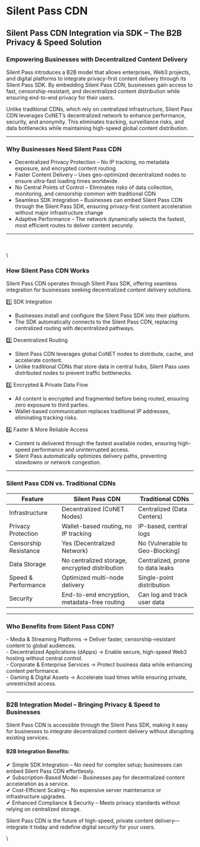 # Silent Pass CDN

## Silent Pass CDN Integration via SDK – The B2B Privacy & Speed Solution

### Empowering Businesses with Decentralized Content Delivery

Silent Pass introduces a B2B model that allows enterprises, Web3 projects, and digital platforms to integrate privacy-first content delivery through its Silent Pass SDK. By embedding Silent Pass CDN, businesses gain access to fast, censorship-resistant, and decentralized content distribution while ensuring end-to-end privacy for their users.

Unlike traditional CDNs, which rely on centralized infrastructure, Silent Pass CDN leverages CoNET’s decentralized network to enhance performance, security, and anonymity. This eliminates tracking, surveillance risks, and data bottlenecks while maintaining high-speed global content distribution.

***

### Why Businesses Need Silent Pass CDN

* Decentralized Privacy Protection – No IP tracking, no metadata exposure, and encrypted content routing.
* &#x20;Faster Content Delivery – Uses geo-optimized decentralized nodes to ensure ultra-fast loading times worldwide.
* &#x20;No Central Points of Control – Eliminates risks of data collection, monitoring, and censorship common with traditional CDN
* &#x20;Seamless SDK Integration – Businesses can embed Silent Pass CDN through the Silent Pass SDK, ensuring privacy-first content acceleration without major infrastructure change
* &#x20;Adaptive Performance – The network dynamically selects the fastest, most efficient routes to deliver content securely.

***

\
\
\


### How Silent Pass CDN Works

Silent Pass CDN operates through Silent Pass SDK, offering seamless integration for businesses seeking decentralized content delivery solutions.

1️⃣ SDK Integration

* Businesses install and configure the Silent Pass SDK into their platform.
* The SDK automatically connects to the Silent Pass CDN, replacing centralized routing with decentralized pathways.

2️⃣ Decentralized Routing

* Silent Pass CDN leverages global CoNET nodes to distribute, cache, and accelerate content.
* Unlike traditional CDNs that store data in central hubs, Silent Pass uses distributed nodes to prevent traffic bottlenecks.

3️⃣ Encrypted & Private Data Flow

* All content is encrypted and fragmented before being routed, ensuring zero exposure to third parties.
* Wallet-based communication replaces traditional IP addresses, eliminating tracking risks.

4️⃣ Faster & More Reliable Access

* Content is delivered through the fastest available nodes, ensuring high-speed performance and uninterrupted access.
* Silent Pass automatically optimizes delivery paths, preventing slowdowns or network congestion.

***

### Silent Pass CDN vs. Traditional CDNs

| Feature               | Silent Pass CDN                                | Traditional CDNs                 |
| --------------------- | ---------------------------------------------- | -------------------------------- |
| Infrastructure        | Decentralized (CoNET Nodes)                    | Centralized (Data Centers)       |
| Privacy Protection    | Wallet-based routing, no IP tracking           | IP-based, central logs           |
| Censorship Resistance | Yes (Decentralized Network)                    | No (Vulnerable to Geo-Blocking)  |
| Data Storage          | No centralized storage, encrypted distribution | Centralized, prone to data leaks |
| Speed & Performance   | Optimized multi-node delivery                  | Single-point distribution        |
| Security              | End-to-end encryption, metadata-free routing   | Can log and track user data      |

***

### Who Benefits from Silent Pass CDN?

\- Media & Streaming Platforms → Deliver faster, censorship-resistant content to global audiences.\
\- Decentralized Applications (dApps) → Enable secure, high-speed Web3 hosting without central control.\
\- Corporate & Enterprise Services → Protect business data while enhancing content performance.\
\- Gaming & Digital Assets → Accelerate load times while ensuring private, unrestricted access.

***

### B2B Integration Model – Bringing Privacy & Speed to Businesses

Silent Pass CDN is accessible through the Silent Pass SDK, making it easy for businesses to integrate decentralized content delivery without disrupting existing services.

#### B2B Integration Benefits:

✔ Simple SDK Integration – No need for complex setup; businesses can embed Silent Pass CDN effortlessly.\
✔ Subscription-Based Model – Businesses pay for decentralized content acceleration as a service.\
✔ Cost-Efficient Scaling – No expensive server maintenance or infrastructure upgrades.\
✔ Enhanced Compliance & Security – Meets privacy standards without relying on centralized storage.

Silent Pass CDN is the future of high-speed, private content delivery—integrate it today and redefine digital security for your users.

\
